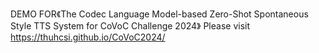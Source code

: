 DEMO FOR《The Codec Language Model-based Zero-Shot Spontaneous Style TTS System for CoVoC Challenge 2024》
Please visit https://thuhcsi.github.io/CoVoC2024/
